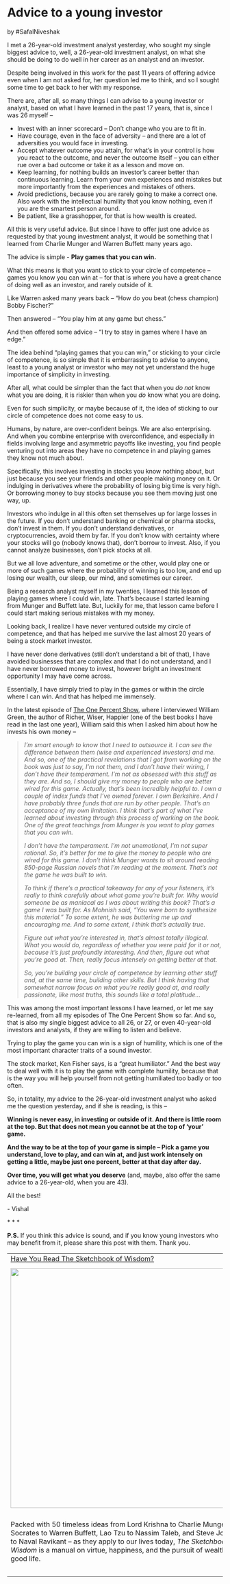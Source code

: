 # Advice to a young investor
by #SafalNiveshak 


I met a 26-year-old investment analyst yesterday, who sought my single biggest advice to, well, a 26-year-old investment analyst, on what she should be doing to do well in her career as an analyst and an investor.

Despite being involved in this work for the past 11 years of offering advice even when I am not asked for, her question led me to think, and so I sought some time to get back to her with my response.

There are, after all, so many things I can advise to a young investor or analyst, based on what I have learned in the past 17 years, that is, since I was 26 myself –

-   Invest with an inner scorecard – Don’t change who you are to fit in.
-   Have courage, even in the face of adversity – and there are a lot of adversities you would face in investing.
-   Accept whatever outcome you attain, for what’s in your control is how you react to the outcome, and never the outcome itself – you can either rue over a bad outcome or take it as a lesson and move on.
-   Keep learning, for nothing builds an investor’s career better than continuous learning. Learn from your own experiences and mistakes but more importantly from the experiences and mistakes of others.
-   Avoid predictions, because you are rarely going to make a correct one. Also work with the intellectual humility that you know nothing, even if you are the smartest person around.
-   Be patient, like a grasshopper, for that is how wealth is created.

All this is very useful advice. But since I have to offer just one advice as requested by that young investment analyst, it would be something that I learned from Charlie Munger and Warren Buffett many years ago.

The advice is simple - **Play games that you can win.**

What this means is that you want to stick to your circle of competence – games you know you can win at – for that is where you have a great chance of doing well as an investor, and rarely outside of it.

Like Warren asked many years back – “How do you beat (chess champion) Bobby Fischer?”

Then answered – “You play him at any game but chess.”

And then offered some advice – “I try to stay in games where I have an edge.”

The idea behind “playing games that you can win,” or sticking to your circle of competence, is so simple that it is embarrassing to advise to anyone, least to a young analyst or investor who may not yet understand the huge importance of simplicity in investing.

After all, what could be simpler than the fact that when you _do not_ know what you are doing, it is riskier than when you _do_ know what you are doing.

Even for such simplicity, or maybe because of it, the idea of sticking to our circle of competence does not come easy to us.

Humans, by nature, are over-confident beings. We are also enterprising. And when you combine enterprise with overconfidence, and especially in fields involving large and asymmetric payoffs like investing, you find people venturing out into areas they have no competence in and playing games they know not much about.

Specifically, this involves investing in stocks you know nothing about, but just because you see your friends and other people making money on it. Or indulging in derivatives where the probability of losing big time is very high. Or borrowing money to buy stocks because you see them moving just one way, up.

Investors who indulge in all this often set themselves up for large losses in the future. If you don’t understand banking or chemical or pharma stocks, don’t invest in them. If you don’t understand derivatives, or cryptocurrencies, avoid them by far. If you don’t know with certainty where your stocks will go (nobody knows that), don’t borrow to invest. Also, if you cannot analyze businesses, don’t pick stocks at all.

But we all love adventure, and sometime or the other, would play one or more of such games where the probability of winning is too low, and end up losing our wealth, our sleep, our mind, and sometimes our career.

Being a research analyst myself in my twenties, I learned this lesson of playing games where I could win, late. That’s because I started learning from Munger and Buffett late. But, luckily for me, that lesson came before I could start making serious mistakes with my money.

Looking back, I realize I have never ventured outside my circle of competence, and that has helped me survive the last almost 20 years of being a stock market investor.

I have never done derivatives (still don’t understand a bit of that), I have avoided businesses that are complex and that I do not understand, and I have never borrowed money to invest, however bright an investment opportunity I may have come across.

Essentially, I have simply tried to play in the games or within the circle where I can win. And that has helped me immensely.

In the latest episode of [The One Percent Show](https://click.mailerlite.com/link/c/YT0xOTgzODA5MDIwOTY3Nzg2ODc3JmM9ajljNSZiPTk4ODE4OTgzMiZkPXIzcTFnN3M=.5ImkAdeVSYXl4H8-ME0Un7_B4vhLe9FpQ9jyGyWSLIg), where I interviewed William Green, the author of Richer, Wiser, Happier (one of the best books I have read in the last one year), William said this when I asked him about how he invests his own money –

> _I’m smart enough to know that I need to outsource it. I can see the difference between them (wise and experienced investors) and me. And so, one of the practical revelations that I got from working on the book was just to say, I’m not them, and I don’t have their wiring, I don’t have their temperament. I’m not as obsessed with this stuff as they are. And so, I should give my money to people who are better wired for this game. Actually, that’s been incredibly helpful to. I own a couple of index funds that I’ve owned forever. I own Berkshire. And I have probably three funds that are run by other people. That’s an acceptance of my own limitation. I think that’s part of what I’ve learned about investing through this process of working on the book. One of the great teachings from Munger is you want to play_ _games that you can win._
> 
> _I don’t have the temperament. I’m not unemotional, I’m not super rational. So, it’s better for me to give the money to people who are wired for this game. I don’t think Munger wants to sit around reading 850-page Russian novels that I’m reading at the moment. That’s not the game he was built to win._
> 
> _To think if there’s a practical takeaway for any of your listeners, it’s really to think carefully about what game you’re built for. Why would someone be as maniacal as I was about writing this book? That’s a game I was built for. As Mohnish said, “You were born to synthesize this material.” To some extent, he was buttering me up and encouraging me. And to some extent, I think that’s actually true._
> 
> _Figure out what you’re interested in, that’s almost totally illogical. What you would do, regardless of whether you were paid for it or not, because it’s just profoundly interesting. And then, figure out what you’re good at. Then, really focus intensely on getting better at that._
> 
> _So, you’re building your circle of competence by learning other stuff and, at the same time, building other skills. But I think having that somewhat narrow focus on what you’re really good at, and really passionate, like most truths, this sounds like a total platitude…_

This was among the most important lessons I have learned, or let me say re-learned, from all my episodes of The One Percent Show so far. And so, that is also my single biggest advice to all 26, or 27, or even 40-year-old investors and analysts, if they are willing to listen and believe.

Trying to play the game you can win is a sign of humility, which is one of the most important character traits of a sound investor.

The stock market, Ken Fisher says, is a “great humiliator.” And the best way to deal well with it is to play the game with complete humility, because that is the way you will help yourself from not getting humiliated too badly or too often.

So, in totality, my advice to the 26-year-old investment analyst who asked me the question yesterday, and if she is reading, is this –

**Winning is never easy, in investing or outside of it. And there is little room at the top. But that does not mean you cannot be at the top of ‘your’ game.**

**And the way to be at the top of your game is simple – Pick a game you understand, love to play, and can win at, and just work intensely on getting a little, maybe just one percent, better at that day after day.**

**Over time, you will get what you deserve** (and, maybe, also offer the same advice to a 26-year-old, when you are 43).

All the best!

\- Vishal

\* \* \*

**P.S.** If you think this advice is sound, and if you know young investors who may benefit from it, please share this post with them. Thank you.

<table role="presentation"><tbody><tr><td><a href="https://click.mailerlite.com/link/c/YT0xOTgzODA5MDIwOTY3Nzg2ODc3JmM9ajljNSZiPTk4ODE4OTgzNCZkPWg5dThsNGI=.WJmOg_-YTpVMXIzRTK3ukPeHl3T0cNq4WGl9tmR-D2U" data-link-id="988189834" target="_self">Have You Read The Sketchbook of Wisdom?</a></td></tr><tr><td></td></tr><tr><td id="imageBlock-16"><a href="https://click.mailerlite.com/link/c/YT0xOTgzODA5MDIwOTY3Nzg2ODc3JmM9ajljNSZiPTk4ODE4OTgzNiZkPXYzejFrNmc=.lLD0E0utKI_diO6t49hzMbd66wFRodeE9EpJUETe_2E" data-link-id="988189836" target="_self"><img src="https://bucket.mlcdn.com/a/3378/3378574/images/0ac49b0bcb16e87199ae4a7da89c3ba55888aff7.png/331a6d8091e7a5364aa83b935b9c1654c090d501.png" alt="" width="560"></a></td></tr><tr><td></td></tr><tr><td id="bodyText-16"><p>Packed with 50 timeless ideas from Lord Krishna to Charlie Munger, Socrates to Warren Buffett, Lao Tzu to Nassim Taleb, and Steve Jobs to&nbsp;Naval Ravikant – as they apply to our lives today, <em>The Sketchbook of Wisdom </em>is a manual on virtue, happiness, and the pursuit of wealth and good life.</p></td></tr><tr><td></td></tr><tr><td></td></tr></tbody></table>